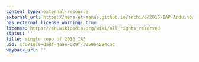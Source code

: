 ```yaml
---
content_type: external-resource
external_url: https://mens-et-manus.github.io/archive/2016-IAP-Arduino/
has_external_license_warning: true
license: https://en.wikipedia.org/wiki/All_rights_reserved
status: ''
title: single repo of 2016 IAP
uid: cc6710c9-da8f-4aae-b29f-3259b4594cac
wayback_url: ''
---
```

